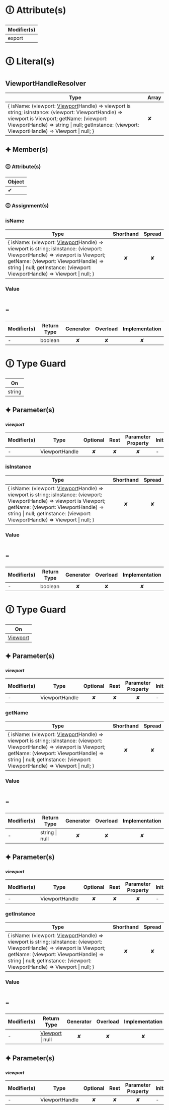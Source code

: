 # &#128712; Attribute(s)

| Modifier(s)                            |
|----------------------------------------|
| export |

# &#128712; Literal(s)

## ViewportHandleResolver

| Type                        | Array                           |
|-----------------------------|---------------------------------|
| { isName: (viewport: [Viewport](https://hamedfathi.gitbook.io/aurelia-2-doc-api/router/class/viewport/viewport)Handle) =&gt; viewport is string; isInstance: (viewport: ViewportHandle) =&gt; viewport is Viewport; getName: (viewport: ViewportHandle) =&gt; string &#124; null; getInstance: (viewport: ViewportHandle) =&gt; Viewport &#124; null; } | ✘ |

## 🟆 Member(s)

### &#128712; Attribute(s)

| Object                        |
|-------------------------------|
| ✔ |

### &#128712; Assignment(s)

### isName

| Type                      | Shorthand                         | Spread                        |
|---------------------------|:---------------------------------:|:-----------------------------:|
| { isName: (viewport: [Viewport](https://hamedfathi.gitbook.io/aurelia-2-doc-api/router/class/viewport/viewport)Handle) =&gt; viewport is string; isInstance: (viewport: ViewportHandle) =&gt; viewport is Viewport; getName: (viewport: ViewportHandle) =&gt; string &#124; null; getInstance: (viewport: ViewportHandle) =&gt; Viewport &#124; null; } | ✘  | ✘ |

### Value

# -

| Modifier(s)                            | Return Type                    | Generator                        | Overload                         | Implementation                        |
|----------------------------------------|--------------------------------|:--------------------------------:|:--------------------------------:|:-------------------------------------:|
| - | boolean | ✘ | ✘  | ✘ |

# &#128712; Type Guard

| On                             |
|--------------------------------|
| string |

## &#128966; Parameter(s)

_**viewport**_

| Modifier(s)                              | Type                        | Optional                           | Rest                          | Parameter Property                          | Initializer                       |
|------------------------------------------|-----------------------------|:----------------------------------:|:-----------------------------:|:-------------------------------------------:|-----------------------------------|
| - | ViewportHandle | ✘  | ✘ | ✘ | - |

### isInstance

| Type                      | Shorthand                         | Spread                        |
|---------------------------|:---------------------------------:|:-----------------------------:|
| { isName: (viewport: [Viewport](https://hamedfathi.gitbook.io/aurelia-2-doc-api/router/class/viewport/viewport)Handle) =&gt; viewport is string; isInstance: (viewport: ViewportHandle) =&gt; viewport is Viewport; getName: (viewport: ViewportHandle) =&gt; string &#124; null; getInstance: (viewport: ViewportHandle) =&gt; Viewport &#124; null; } | ✘  | ✘ |

### Value

# -

| Modifier(s)                            | Return Type                    | Generator                        | Overload                         | Implementation                        |
|----------------------------------------|--------------------------------|:--------------------------------:|:--------------------------------:|:-------------------------------------:|
| - | boolean | ✘ | ✘  | ✘ |

# &#128712; Type Guard

| On                             |
|--------------------------------|
| [Viewport](https://hamedfathi.gitbook.io/aurelia-2-doc-api/router/class/viewport/viewport) |

## &#128966; Parameter(s)

_**viewport**_

| Modifier(s)                              | Type                        | Optional                           | Rest                          | Parameter Property                          | Initializer                       |
|------------------------------------------|-----------------------------|:----------------------------------:|:-----------------------------:|:-------------------------------------------:|-----------------------------------|
| - | ViewportHandle | ✘  | ✘ | ✘ | - |

### getName

| Type                      | Shorthand                         | Spread                        |
|---------------------------|:---------------------------------:|:-----------------------------:|
| { isName: (viewport: [Viewport](https://hamedfathi.gitbook.io/aurelia-2-doc-api/router/class/viewport/viewport)Handle) =&gt; viewport is string; isInstance: (viewport: ViewportHandle) =&gt; viewport is Viewport; getName: (viewport: ViewportHandle) =&gt; string &#124; null; getInstance: (viewport: ViewportHandle) =&gt; Viewport &#124; null; } | ✘  | ✘ |

### Value

# -

| Modifier(s)                            | Return Type                    | Generator                        | Overload                         | Implementation                        |
|----------------------------------------|--------------------------------|:--------------------------------:|:--------------------------------:|:-------------------------------------:|
| - | string &#124; null | ✘ | ✘  | ✘ |

## &#128966; Parameter(s)

_**viewport**_

| Modifier(s)                              | Type                        | Optional                           | Rest                          | Parameter Property                          | Initializer                       |
|------------------------------------------|-----------------------------|:----------------------------------:|:-----------------------------:|:-------------------------------------------:|-----------------------------------|
| - | ViewportHandle | ✘  | ✘ | ✘ | - |

### getInstance

| Type                      | Shorthand                         | Spread                        |
|---------------------------|:---------------------------------:|:-----------------------------:|
| { isName: (viewport: [Viewport](https://hamedfathi.gitbook.io/aurelia-2-doc-api/router/class/viewport/viewport)Handle) =&gt; viewport is string; isInstance: (viewport: ViewportHandle) =&gt; viewport is Viewport; getName: (viewport: ViewportHandle) =&gt; string &#124; null; getInstance: (viewport: ViewportHandle) =&gt; Viewport &#124; null; } | ✘  | ✘ |

### Value

# -

| Modifier(s)                            | Return Type                    | Generator                        | Overload                         | Implementation                        |
|----------------------------------------|--------------------------------|:--------------------------------:|:--------------------------------:|:-------------------------------------:|
| - | [Viewport](https://hamedfathi.gitbook.io/aurelia-2-doc-api/router/class/viewport/viewport) &#124; null | ✘ | ✘  | ✘ |

## &#128966; Parameter(s)

_**viewport**_

| Modifier(s)                              | Type                        | Optional                           | Rest                          | Parameter Property                          | Initializer                       |
|------------------------------------------|-----------------------------|:----------------------------------:|:-----------------------------:|:-------------------------------------------:|-----------------------------------|
| - | ViewportHandle | ✘  | ✘ | ✘ | - |
